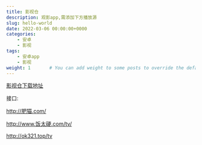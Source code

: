 ```yaml
---
title: 影视仓
description: 观影app,需添加下方播放源
slug: hello-world
date: 2022-03-06 00:00:00+0000
categories:
    - 安卓
    - 影视
tags:
    - 安卓app
    - 影视
weight: 1       # You can add weight to some posts to override the default sorting (date descending)
---
```




[影视仓下载地址](https://tansuo.lanzoub.com/b01592xri)

接口:

http://肥猫.com/

http://www.饭太硬.com/tv/

http://ok321.top/tv